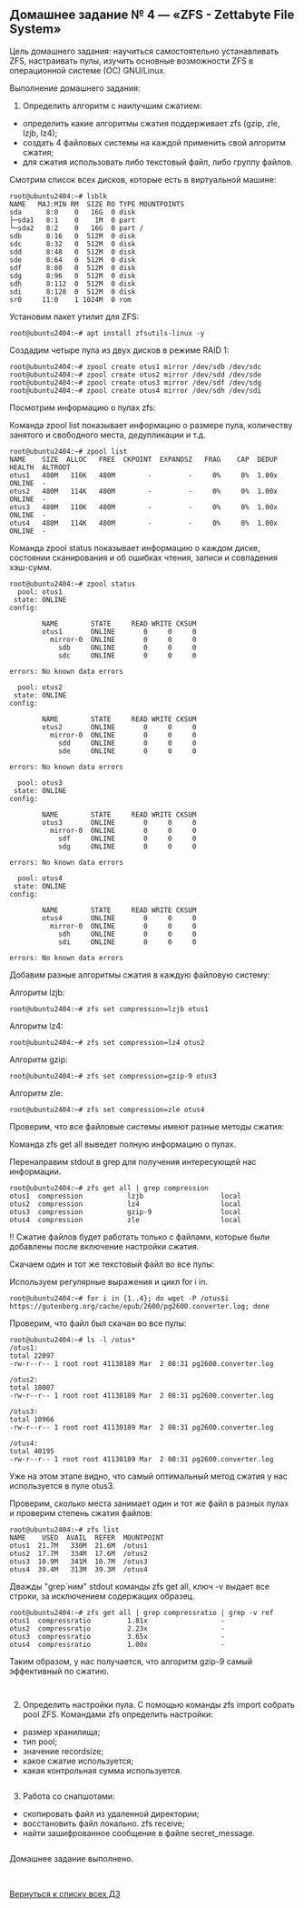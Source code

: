 ## Домашнее задание № 4 — «ZFS - Zettabyte File System»

Цель домашнего задания: научиться самостоятельно устанавливать ZFS, настраивать пулы, изучить основные возможности ZFS в операционной системе (ОС) GNU/Linux.

Выполнение домашнего задания:

1) Определить алгоритм с наилучшим сжатием:

- определить какие алгоритмы сжатия поддерживает zfs (gzip, zle, lzjb, lz4);
- создать 4 файловых системы на каждой применить свой алгоритм сжатия;
- для сжатия использовать либо текстовый файл, либо группу файлов.


Смотрим список всех дисков, которые есть в виртуальной машине: 

```console
root@ubuntu2404:~# lsblk
NAME   MAJ:MIN RM  SIZE RO TYPE MOUNTPOINTS
sda      8:0    0   16G  0 disk
├─sda1   8:1    0    1M  0 part
└─sda2   8:2    0   16G  0 part /
sdb      8:16   0  512M  0 disk
sdc      8:32   0  512M  0 disk
sdd      8:48   0  512M  0 disk
sde      8:64   0  512M  0 disk
sdf      8:80   0  512M  0 disk
sdg      8:96   0  512M  0 disk
sdh      8:112  0  512M  0 disk
sdi      8:128  0  512M  0 disk
sr0     11:0    1 1024M  0 rom
```

Установим пакет утилит для ZFS:

```console
root@ubuntu2404:~# apt install zfsutils-linux -y
```

Создадим четыре пула из двух дисков в режиме RAID 1:

```console
root@ubuntu2404:~# zpool create otus1 mirror /dev/sdb /dev/sdc
root@ubuntu2404:~# zpool create otus2 mirror /dev/sdd /dev/sde
root@ubuntu2404:~# zpool create otus3 mirror /dev/sdf /dev/sdg
root@ubuntu2404:~# zpool create otus4 mirror /dev/sdh /dev/sdi
```

Посмотрим  информацию о пулах zfs: 

Команда zpool list показывает информацию о размере пула, количеству занятого и свободного места, дедупликации и т.д.

```console
root@ubuntu2404:~# zpool list
NAME    SIZE  ALLOC   FREE  CKPOINT  EXPANDSZ   FRAG    CAP  DEDUP    HEALTH  ALTROOT
otus1   480M   116K   480M        -         -     0%     0%  1.00x    ONLINE  -
otus2   480M   114K   480M        -         -     0%     0%  1.00x    ONLINE  -
otus3   480M   110K   480M        -         -     0%     0%  1.00x    ONLINE  -
otus4   480M   114K   480M        -         -     0%     0%  1.00x    ONLINE  -
```

Команда zpool status показывает информацию о каждом диске, состоянии сканирования и об ошибках чтения, записи и совпадения хэш-сумм.

```console
root@ubuntu2404:~# zpool status
  pool: otus1
 state: ONLINE
config:

        NAME        STATE     READ WRITE CKSUM
        otus1       ONLINE       0     0     0
          mirror-0  ONLINE       0     0     0
            sdb     ONLINE       0     0     0
            sdc     ONLINE       0     0     0

errors: No known data errors

  pool: otus2
 state: ONLINE
config:

        NAME        STATE     READ WRITE CKSUM
        otus2       ONLINE       0     0     0
          mirror-0  ONLINE       0     0     0
            sdd     ONLINE       0     0     0
            sde     ONLINE       0     0     0

errors: No known data errors

  pool: otus3
 state: ONLINE
config:

        NAME        STATE     READ WRITE CKSUM
        otus3       ONLINE       0     0     0
          mirror-0  ONLINE       0     0     0
            sdf     ONLINE       0     0     0
            sdg     ONLINE       0     0     0

errors: No known data errors

  pool: otus4
 state: ONLINE
config:

        NAME        STATE     READ WRITE CKSUM
        otus4       ONLINE       0     0     0
          mirror-0  ONLINE       0     0     0
            sdh     ONLINE       0     0     0
            sdi     ONLINE       0     0     0

errors: No known data errors
```

Добавим разные алгоритмы сжатия в каждую файловую систему:

Алгоритм lzjb:

```console
root@ubuntu2404:~# zfs set compression=lzjb otus1
```

Алгоритм lz4:

```console
root@ubuntu2404:~# zfs set compression=lz4 otus2
```

Алгоритм gzip:

```console
root@ubuntu2404:~# zfs set compression=gzip-9 otus3
```

Алгоритм zle:

```console
root@ubuntu2404:~# zfs set compression=zle otus4
```

Проверим, что все файловые системы имеют разные методы сжатия:

Команда zfs get all выведет полную информацию о пулах. 

Перенаправим stdout в grep для получения интересующей нас информации.

```console
root@ubuntu2404:~# zfs get all | grep compression
otus1  compression           lzjb                   local
otus2  compression           lz4                    local
otus3  compression           gzip-9                 local
otus4  compression           zle                    local
```

!! Сжатие файлов будет работать только с файлами, которые были добавлены после включение настройки сжатия.

Скачаем один и тот же текстовый файл во все пулы: 

Используем регулярные выражения и цикл for i in. 

```console
root@ubuntu2404:~# for i in {1..4}; do wget -P /otus$i https://gutenberg.org/cache/epub/2600/pg2600.converter.log; done
```

Проверим, что файл был скачан во все пулы:

```console
root@ubuntu2404:~# ls -l /otus*
/otus1:
total 22097
-rw-r--r-- 1 root root 41130189 Mar  2 08:31 pg2600.converter.log

/otus2:
total 18007
-rw-r--r-- 1 root root 41130189 Mar  2 08:31 pg2600.converter.log

/otus3:
total 10966
-rw-r--r-- 1 root root 41130189 Mar  2 08:31 pg2600.converter.log

/otus4:
total 40195
-rw-r--r-- 1 root root 41130189 Mar  2 08:31 pg2600.converter.log
```

Уже на этом этапе видно, что самый оптимальный метод сжатия у нас используется в пуле otus3.

Проверим, сколько места занимает один и тот же файл в разных пулах и проверим степень сжатия файлов:

```console
root@ubuntu2404:~# zfs list
NAME    USED  AVAIL  REFER  MOUNTPOINT
otus1  21.7M   330M  21.6M  /otus1
otus2  17.7M   334M  17.6M  /otus2
otus3  10.9M   341M  10.7M  /otus3
otus4  39.4M   313M  39.3M  /otus4
```

Дважды "grep`ним" stdout команды zfs get all, ключ -v выдает все строки, за исключением содержащих образец.

```console
root@ubuntu2404:~# zfs get all | grep compressratio | grep -v ref
otus1  compressratio         1.81x                  -
otus2  compressratio         2.23x                  -
otus3  compressratio         3.65x                  -
otus4  compressratio         1.00x                  -
```

Таким образом, у нас получается, что алгоритм gzip-9 самый эффективный по сжатию. 









```console

```



```console
```

2) Определить настройки пула.
С помощью команды zfs import собрать pool ZFS.
Командами zfs определить настройки:

- размер хранилища;
- тип pool;
- значение recordsize;
- какое сжатие используется;
- какая контрольная сумма используется.

```console
```

3) Работа со снапшотами:
- скопировать файл из удаленной директории;
- восстановить файл локально. zfs receive;
- найти зашифрованное сообщение в файле secret_message.

```console
```



Домашнее задание выполнено.

<br/>

[Вернуться к списку всех ДЗ](../README.md)
